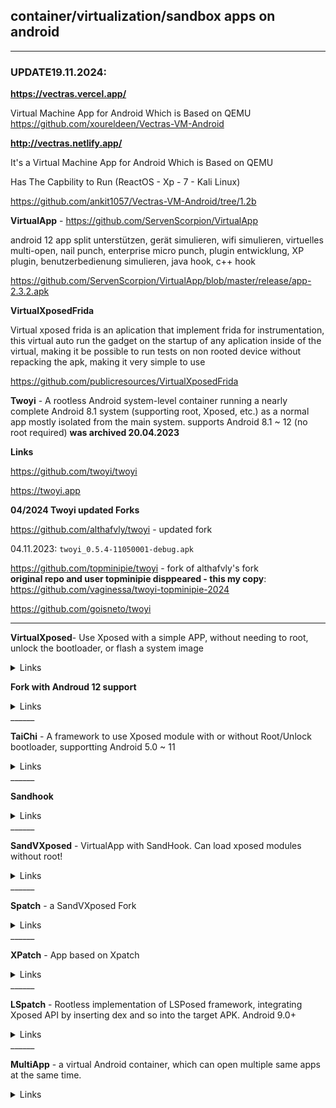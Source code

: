 
## container/virtualization/sandbox apps on android

-----  
### UPDATE19.11.2024:

**https://vectras.vercel.app/**

Virtual Machine App for Android Which is Based on QEMU 
https://github.com/xoureldeen/Vectras-VM-Android


**http://vectras.netlify.app/**

It's a Virtual Machine App for Android Which is Based on QEMU

Has The Capbility to Run (ReactOS - Xp - 7 - Kali Linux)

https://github.com/ankit1057/Vectras-VM-Android/tree/1.2b



**VirtualApp** - https://github.com/ServenScorpion/VirtualApp

android 12 app split unterstützen, gerät simulieren, wifi simulieren, virtuelles multi-open, nail punch, enterprise micro punch, plugin entwicklung, XP plugin, benutzerbedienung simulieren, java hook, c++ hook

https://github.com/ServenScorpion/VirtualApp/blob/master/release/app-2.3.2.apk


**VirtualXposedFrida**

Virtual xposed frida is an aplication that implement frida for instrumentation, this virtual auto run the gadget on the startup of any aplication inside of the virtual, making it be possible to run tests on non rooted device without repacking the apk, making it very simple to use 

https://github.com/publicresources/VirtualXposedFrida



**Twoyi** - A rootless Android system-level container running a nearly complete Android 8.1 system (supporting root, Xposed, etc.) as a normal app mostly isolated from the main system.
supports Android 8.1 ~ 12 (no root required)
**was archived 20.04.2023**

**Links**

https://github.com/twoyi/twoyi

https://twoyi.app
</details>

**04/2024 Twoyi updated Forks**

  
https://github.com/althafvly/twoyi - updated fork  

04.11.2023: ```twoyi_0.5.4-11050001-debug.apk```

https://github.com/topminipie/twoyi - fork of althafvly's fork  
**original repo and user topminipie  disppeared - this my copy**: https://github.com/vaginessa/twoyi-topminipie-2024

https://github.com/goisneto/twoyi
</details>

______

**VirtualXposed**- Use Xposed with a simple APP, without needing to root, unlock the bootloader, or flash a system image
<details markdown='1'><summary>Links</summary>

https://vxp.app

https://vxposed.com

https://github.com/android-hacker/VirtualXposed
</details>

**Fork with Androud 12 support**

<details markdown='1'><summary>Links</summary>

https://github.com/realsua/VirtualXposed_12
</details>
______

**TaiChi** - A framework to use Xposed module with or without Root/Unlock bootloader, supportting Android 5.0 ~ 11
<details markdown='1'><summary>Links</summary>

https://taichi.cool

https://github.com/taichi-framework/TaiChi
</details>
______

**Sandhook**
<details markdown='1'><summary>Links</summary>

https://github.com/asLody/SandHook
</details>
______

**SandVXposed** - VirtualApp with SandHook. Can load xposed modules without root!
<details markdown='1'><summary>Links</summary>

https://github.com/asLody/SandVXposed
</details>
______

**Spatch** - a SandVXposed Fork
<details markdown='1'><summary>Links</summary>

https://www.die.lu/

https://github.com/Katana-Official/SPatch-Update

https://github.com/OfficialKatana/SPatch

https://github.com/shanyifeng/SandVXposed
</details>
______

**XPatch** - App based on Xpatch
<details markdown='1'><summary>Links</summary>

https://github.com/WindySha/xposed-tool-app
</details>
______

**LSpatch** - Rootless implementation of LSPosed framework, integrating Xposed API by inserting dex and so into the target APK. Android 9.0+
<details markdown='1'><summary>Links</summary>

https://github.com/LSPosed/LSPatch
</details>
______

**MultiApp** - a virtual Android container, which can open multiple same apps at the same time.
<details markdown='1'><summary>Links</summary>

https://github.com/WaxMoon/MultiApp

https://play.google.com/store/apps/details?id=com.waxmoon.ma.gp

</details>
